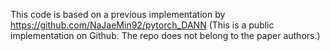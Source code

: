 This code is based on a previous implementation by https://github.com/NaJaeMin92/pytorch_DANN (This is a public implementation on Github. The repo does not belong to the paper authors.)
